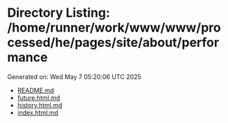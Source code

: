 # Directory Listing: /home/runner/work/www/www/processed/he/pages/site/about/performance
Generated on: Wed May  7 05:20:06 UTC 2025

- [README.md](README.md)
- [future.html.md](future.html.md)
- [history.html.md](history.html.md)
- [index.html.md](index.html.md)
